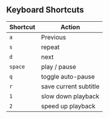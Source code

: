 ## Keyboard Shortcuts

| Shortcut  | Action  |
|---|---|
| `a`  | Previous   |
| `s`	|	repeat | 
| `d`|		next |
| `space` | play / pause |
| `q`	|	toggle auto-pause |
| `r`	|	save current subtitle |
| `1` |	slow down playback |
| `2` |		speed up playback |


